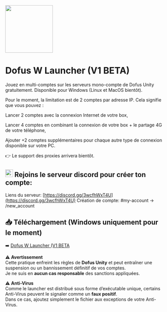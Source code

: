 <img src="https://i.ibb.co/tTSMsR0T/Multi-WLauncher.png" width="150">

# **Dofus W Launcher (V1 BETA)**  

Jouez en multi-comptes sur les serveurs mono-compte de Dofus Unity gratuitement.
Disponible pour Windows (Linux et MacOS bientôt).

Pour le moment, la limitation est de 2 comptes par adresse IP.
Cela signifie que vous pouvez :

Lancer 2 comptes avec la connexion Internet de votre box,

Lancer 4 comptes en combinant la connexion de votre box + le partage 4G de votre téléphone,

Ajouter +2 comptes supplémentaires pour chaque autre type de connexion disponible sur votre PC.

👉 Le support des proxies arrivera bientôt.

##  [<img src="https://upload.wikimedia.org/wikipedia/fr/thumb/4/4f/Discord_Logo_sans_texte.svg/1818px-Discord_Logo_sans_texte.svg.png" width="24">](https://discord.gg/3wcfhWxT4U) **Rejoins le serveur discord pour créer ton compte**: 
Liens du serveur: [https://discord.gg/3wcfhWxT4U](https://discord.gg/3wcfhWxT4U) 
Création de compte: #my-account -> /new_account


## 📥 **Téléchargement (Windows uniquement pour le moment)**
➡️ [Dofus W Launcher (V1 BETA]((https://github.com/Wakalas/Dofus-W-Launcher-App/releases/download/v1.0.0/Dofus_W_Launcher.exe))  





⚠️ **Avertissement**  
Cette pratique enfreint les règles de **Dofus Unity** et peut entraîner une suspension ou un bannissement définitif de vos comptes.  
Je ne suis en **aucun cas responsable** des sanctions appliquées.  

⚠️ **Anti-Virus**  
Comme le launcher est distribué sous forme d’exécutable unique, certains Anti-Virus peuvent le signaler comme un **faux positif**.  
Dans ce cas, ajoutez simplement le fichier aux exceptions de votre Anti-Virus.  
